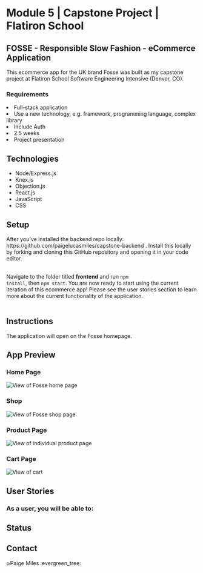 <h1>Module 5 | Capstone Project | Flatiron School</h1>
<h2>FOSSE - Responsible Slow Fashion - eCommerce Application</h2>

<p>
This ecommerce app for the UK brand Fosse was built as my capstone project at Flatiron School Software Engineering Intensive (Denver, CO).</p>

<h3>Requirements</h3>
<li>Full-stack application</li>
<li>Use a new technology, e.g. framework, programming language, complex library</li>
<li>Include Auth</li>
<li>2.5 weeks</li>
<li>Project presentation</li>

<h2>Technologies</h2>

<ul>
 <li>Node/Express.js</li>
 <li>Knex.js</li>
 <li>Objection.js</li>
 <li>React.js</li>
 <li>JavaScript</li>
 <li>CSS</li>
</ul>

<h2>Setup</h2>
After you've installed the backend repo locally: https://github.com/paigelucasmiles/capstone-backend . Install this locally by forking and cloning this GitHub repository and opening it in your code editor.<br><br>

Navigate to the folder titled <b>frontend</b> and run <code>npm install</code>, then <code>npm start</code>.
You are now ready to start using the current iteration of this ecommerce app! Please see the user stories section to learn more about the current functionality of the application.<br><br>

<h2>Instructions</h2>
The application will open on the Fosse homepage. 

<h2>App Preview</h2>
<h3>Home Page</h3>
<img src="https://media.giphy.com/media/G1nznpGT1dC1elizJy/giphy.gif" alt="View of Fosse home page" border="0">

<h3>Shop</h3>
<img src="https://media.giphy.com/media/TDKuqg06QHUVkzY5Oi/giphy.gif" alt="View of Fosse shop page" border="0">

<h3>Product Page</h3>
<img src="https://media.giphy.com/media/2d08FJOZ9k9v1OjwVY/giphy.gif" alt="View of individual product page" border="0">

<h3>Cart Page</h3>
<img src="https://media.giphy.com/media/rYDTnW3PPYomuhCx0B/giphy.gif" alt="View of cart" border="0">

<h2>User Stories</h2>
<h3>As a user, you will be able to:</h3>

<h2>Status</h2>

<h2>Contact</h2>
<a href="https://www.linkedin.com/in/paigelmiles/"><img src="https://user-images.githubusercontent.com/68958970/94946276-dc7b8a00-04a9-11eb-9431-366689b9fa06.png" alt="Paige Miles" style="width:10px;height:10px;"></a>Paige Miles :evergreen_tree:<br>
